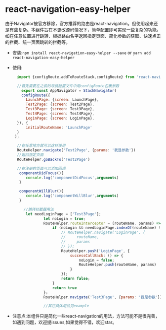 # react-navigation-easy-helper

由于Navigator被官方移除，官方推荐的路由是react-navigation。但使用起来还是有些复杂。本组件旨在不更改源码情况下，简单配置即可实现一些复杂的功能。如在任意位置进行跳转、根据路由名字返回指定页面、简化参数的获取、快速点击的拦截、统一页面跳转的拦截等。

- 安装:`npm install react-navigation-easy-helper --save` or `yarn add react-navigation-easy-helper`
- 使用: 

  ```jsx
    import {configRoute,addToRouteStack,configRoute} from 'react-navigation-easy-helper'
  
    //首先需要在之前的导航配置文件中用configRoute包裹参数
      export const AppNavigator = StackNavigator(
      configRoute({
        LaunchPage: {screen: LaunchPage},
        Test2Page: {screen: Test2Page},
        Test3Page: {screen: Test3Page},
        Test4Page: {screen: Test4Page},
        LoginPage: {screen: LoginPage},
    }), {
        initialRouteName: 'LaunchPage'
    }
   );
  
    //在任意地方就可以这样使用
    RouteHelper.navigate('Test2Page', {params: '我是参数'})
    //返回指定页面
    RouteHelper.goBackTo('Test2Page')
  
    //在注册的页面可以添加回调
     componentDidFocus(){
        console.log('componentDidFocus',arguments)
     }
  
     componentWillBlur(){
        console.log('componentWillBlur',arguments)
     }
  
       //跳转拦截器用法
        let needLoginPage = ['Test3Page'];
                let noLogin = true;
                RouteHelper.routeInterceptor = (routeName, params) => {
                    if (noLogin && needLoginPage.indexOf(routeName) !== -1) {
                        // RouteHelper.navigate('LoginPage', {
                        //     routeName,
                        //     params
                        // });
                        RouteHelper.push('LoginPage', {
                            successCallBack: () => {
                                noLogin = false;
                                RouteHelper.push(routeName, params)
                            }
                        });
                        return false;
                    }
                    return true
                };
                RouteHelper.navigate('Test3Page', {params: '我是参数'})
  
                //其它具体用法见example
  ```
- 注意点:本组件只是简化一些react-navigation的用法，方法可能不是很完善，如遇到问题，欢迎提issues,如果觉得不错，欢迎star。
